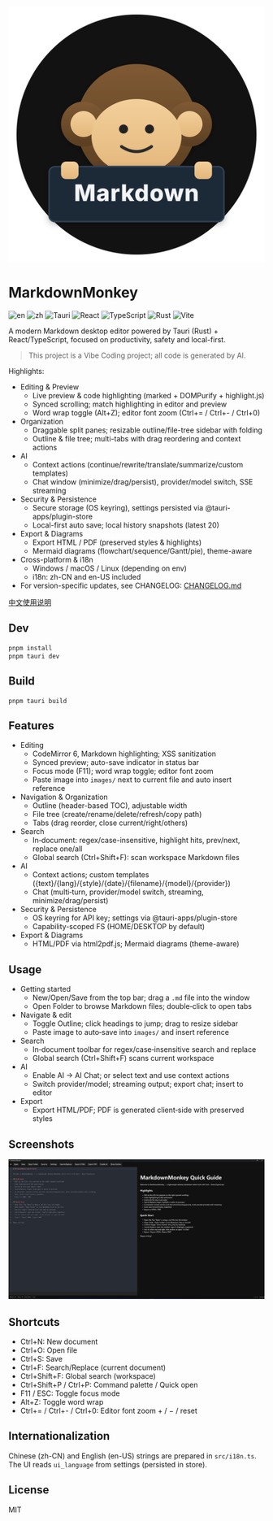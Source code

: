 ![editor](assets/icon.svg)
# MarkdownMonkey

![en](https://img.shields.io/badge/lang-English-blue) ![zh](https://img.shields.io/badge/lang-zh--CN-brightgreen) ![Tauri](https://img.shields.io/badge/Tauri-2.x-24C8DB?logo=tauri&logoColor=white) ![React](https://img.shields.io/badge/React-19-61DAFB?logo=react&logoColor=white) ![TypeScript](https://img.shields.io/badge/TypeScript-5-blue?logo=typescript&logoColor=white) ![Rust](https://img.shields.io/badge/Rust-stable-000?logo=rust&logoColor=white) ![Vite](https://img.shields.io/badge/Vite-7-646CFF?logo=vite&logoColor=white)

A modern Markdown desktop editor powered by Tauri (Rust) + React/TypeScript, focused on productivity, safety and local-first.

> This project is a Vibe Coding project; all code is generated by AI.

Highlights:
- Editing & Preview
  - Live preview & code highlighting (marked + DOMPurify + highlight.js)
  - Synced scrolling; match highlighting in editor and preview
  - Word wrap toggle (Alt+Z); editor font zoom (Ctrl+= / Ctrl+- / Ctrl+0)
- Organization
  - Draggable split panes; resizable outline/file-tree sidebar with folding
  - Outline & file tree; multi-tabs with drag reordering and context actions
- AI
  - Context actions (continue/rewrite/translate/summarize/custom templates)
  - Chat window (minimize/drag/persist), provider/model switch, SSE streaming
- Security & Persistence
  - Secure storage (OS keyring), settings persisted via @tauri-apps/plugin-store
  - Local-first auto save; local history snapshots (latest 20)
- Export & Diagrams
  - Export HTML / PDF (preserved styles & highlights)
  - Mermaid diagrams (flowchart/sequence/Gantt/pie), theme-aware
- Cross-platform & i18n
  - Windows / macOS / Linux (depending on env)
  - i18n: zh-CN and en-US included
- For version-specific updates, see CHANGELOG: [CHANGELOG.md](CHANGELOG.md)

[中文使用说明](README.zh-CN.md)



 

## Dev

```
pnpm install
pnpm tauri dev
```

## Build

```
pnpm tauri build
```

## Features

- Editing
  - CodeMirror 6, Markdown highlighting; XSS sanitization
  - Synced preview; auto-save indicator in status bar
  - Focus mode (F11); word wrap toggle; editor font zoom
  - Paste image into `images/` next to current file and auto insert reference
- Navigation & Organization
  - Outline (header-based TOC), adjustable width
  - File tree (create/rename/delete/refresh/copy path)
  - Tabs (drag reorder, close current/right/others)
- Search
  - In‑document: regex/case-insensitive, highlight hits, prev/next, replace one/all
  - Global search (Ctrl+Shift+F): scan workspace Markdown files
- AI
  - Context actions; custom templates ({text}/{lang}/{style}/{date}/{filename}/{model}/{provider})
  - Chat (multi‑turn, provider/model switch, streaming, minimize/drag/persist)
- Security & Persistence
  - OS keyring for API key; settings via @tauri-apps/plugin-store
  - Capability-scoped FS (HOME/DESKTOP by default)
- Export & Diagrams
  - HTML/PDF via html2pdf.js; Mermaid diagrams (theme-aware)

## Usage

- Getting started
  - New/Open/Save from the top bar; drag a `.md` file into the window
  - Open Folder to browse Markdown files; double‑click to open tabs
- Navigate & edit
  - Toggle Outline; click headings to jump; drag to resize sidebar
  - Paste image to auto‑save into `images/` and insert reference
- Search
  - In‑document toolbar for regex/case‑insensitive search and replace
  - Global search (Ctrl+Shift+F) scans current workspace
- AI
  - Enable AI → AI Chat; or select text and use context actions
  - Switch provider/model; streaming output; export chat; insert to editor
- Export
  - Export HTML/PDF; PDF is generated client‑side with preserved styles

## Screenshots
![ai-chat](assets/screenshotEN.png)

## Shortcuts
- Ctrl+N: New document
- Ctrl+O: Open file
- Ctrl+S: Save
- Ctrl+F: Search/Replace (current document)
- Ctrl+Shift+F: Global search (workspace)
- Ctrl+Shift+P / Ctrl+P: Command palette / Quick open
- F11 / ESC: Toggle focus mode
- Alt+Z: Toggle word wrap
- Ctrl+= / Ctrl+- / Ctrl+0: Editor font zoom + / − / reset

## Internationalization
Chinese (zh-CN) and English (en-US) strings are prepared in `src/i18n.ts`. The UI reads `ui_language` from settings (persisted in store).

## License
MIT

